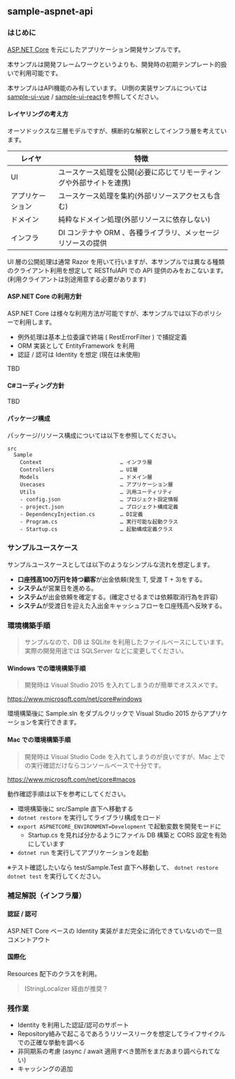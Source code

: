 sample-aspnet-api
----

### はじめに

[ASP.NET Core](https://docs.asp.net/en/latest/) を元にしたアプリケーション開発サンプルです。

本サンプルは開発フレームワークというよりも、開発時の初期テンプレート的扱いで利用可能です。

本サンプルはAPI機能のみ有しています。
UI側の実装サンプルについては[sample-ui-vue](https://github.com/jkazama/sample-ui-vue) / [sample-ui-react](https://github.com/jkazama/sample-ui-react)を参照してください。

#### レイヤリングの考え方

オーソドックスな三層モデルですが、横断的な解釈としてインフラ層を考えています。

| レイヤ          | 特徴                                                        |
| -------------- | ----------------------------------------------------------- |
| UI             | ユースケース処理を公開(必要に応じてリモーティングや外部サイトを連携) |
| アプリケーション | ユースケース処理を集約(外部リソースアクセスも含む)                 |
| ドメイン        | 純粋なドメイン処理(外部リソースに依存しない)                      |
| インフラ        | DI コンテナや ORM 、各種ライブラリ、メッセージリソースの提供          |

UI 層の公開処理は通常 Razor を用いて行いますが、本サンプルでは異なる種類のクライアント利用を想定して RESTfulAPI での API 提供のみをおこないます。(利用クライアントは別途用意する必要があります)

#### ASP.NET Core の利用方針

ASP.NET Core は様々な利用方法が可能ですが、本サンプルでは以下のポリシーで利用します。

- 例外処理は基本上位委譲で終端 ( RestErrorFilter ) で捕捉定義
- ORM 実装として EntityFramework を利用
- 認証 / 認可は Identity を想定 (現在は未使用)

TBD

#### C#コーディング方針

TBD

#### パッケージ構成

パッケージ/リソース構成については以下を参照してください。

```
src
  Sample
    Context                         … インフラ層
    Controllers                     … UI層
    Models                          … ドメイン層
    Usecases                        … アプリケーション層
    Utils                           … 汎用ユーティリティ
    - config.json                   … プロジェクト設定情報
    - project.json                  … プロジェクト構成定義
    - DependencyInjection.cs        … DI定義
    - Program.cs                    … 実行可能な起動クラス
    - Startup.cs                    … 起動構成定義クラス
```

### サンプルユースケース

サンプルユースケースとしては以下のようなシンプルな流れを想定します。

- **口座残高100万円を持つ顧客**が出金依頼(発生 T, 受渡 T + 3)をする。
- **システム**が営業日を進める。
- **システム**が出金依頼を確定する。(確定させるまでは依頼取消行為を許容)
- **システム**が受渡日を迎えた入出金キャッシュフローを口座残高へ反映する。

### 環境構築手順

> サンプルなので、DB は SQLite を利用したファイルベースにしています。実際の開発用途では SQLServer などに変更してください。

#### Windows での環境構築手順

> 開発時は Visual Studio 2015 を入れてしまうのが簡単でオススメです。

https://www.microsoft.com/net/core#windows

環境構築後に Sample.sln をダブルクリックで Visual Studio 2015 からアプリケーションを実行できます。

#### Mac での環境構築手順

> 開発時は Visual Studio Code を入れてしまうのが良いですが、Mac 上での実行確認だけならコンソールベースで十分です。

https://www.microsoft.com/net/core#macos

動作確認手順は以下を参考にしてください。

- 環境構築後に src/Sample 直下へ移動する
- `dotnet restore` を実行してライブラリ構成をロード
- `export ASPNETCORE_ENVIRONMENT=Development` で起動変数を開発モードに
    - Startup.cs を見れば分かるようにファイル DB 構築と CORS 設定を有効にしています
- `dotnet run` を実行してアプリケーションを起動

※テスト確認したいなら test/Sample.Test 直下へ移動して、 `dotnet restore` `dotnet test` を実行してください。

### 補足解説（インフラ層）

#### 認証 / 認可

ASP.NET Core ベースの Identity 実装がまだ完全に消化できていないので一旦コメントアウト

#### 国際化

Resources 配下のクラスを利用。

> IStringLocalizer 経由が推奨？

### 残作業

- Identity を利用した認証/認可のサポート
- Repository絡みで起こるであろうリソースリークを想定してライフサイクルでの正確な挙動を調べる
- 非同期系の考慮 (async / await 適用すべき箇所をまだあまり調べられてない)
- キャッシングの追加
